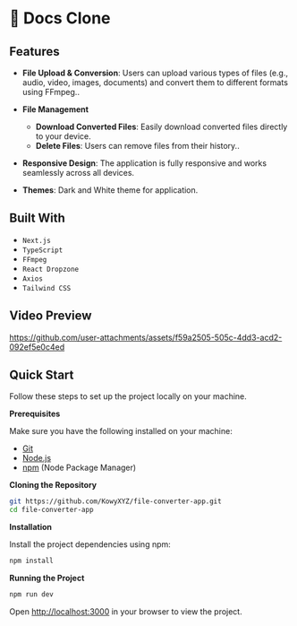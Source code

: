 # 📄 Docs Clone 

## Features

- **File Upload & Conversion**: Users can upload various types of files (e.g., audio, video, images, documents) and convert them to different formats using FFmpeg..

- **File Management**
   - **Download Converted Files**: Easily download converted files directly to your device.
   - **Delete Files**: Users can remove files from their history..

- **Responsive Design**: The application is fully responsive and works seamlessly across all devices.

- **Themes**: Dark and White theme for application.

## Built With

- `Next.js`
- `TypeScript`
- `FFmpeg`
- `React Dropzone`
- `Axios`
- `Tailwind CSS`

## Video Preview

https://github.com/user-attachments/assets/f59a2505-505c-4dd3-acd2-092ef5e0c4ed

## Quick Start

Follow these steps to set up the project locally on your machine.

**Prerequisites**

Make sure you have the following installed on your machine:

- [Git](https://git-scm.com/)
- [Node.js](https://nodejs.org/en)
- [npm](https://www.npmjs.com/) (Node Package Manager)

**Cloning the Repository**

```bash
git https://github.com/KowyXYZ/file-converter-app.git
cd file-converter-app
```

**Installation**

Install the project dependencies using npm:

```bash
npm install
```

**Running the Project**

```bash
npm run dev
```

Open [http://localhost:3000](http://localhost:3000) in your browser to view the project.

